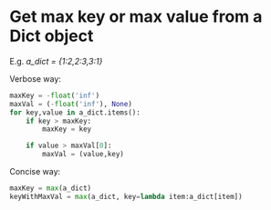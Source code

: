 # Get max key or max value from a Dict object

E.g. *a_dict = {1:2,2:3,3:1}*

Verbose way:

```PYTHON
maxKey = -float('inf')
maxVal = (-float('inf'), None)
for key,value in a_dict.items():
    if key > maxKey:
        maxKey = key

    if value > maxVal[0]:
        maxVal = (value,key)
```

Concise way:

```PYTHON
maxKey = max(a_dict)
keyWithMaxVal = max(a_dict, key=lambda item:a_dict[item])
```